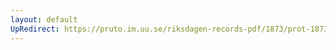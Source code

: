 ```yaml
---
layout: default
UpRedirect: https://pruto.im.uu.se/riksdagen-records-pdf/1873/prot-1873--fk--320/prot-1873--fk--320_000.pdf
---
```

